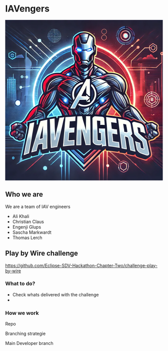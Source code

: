 # IAVengers 

<img src="doc/logo/IAVengers.jpg" alt="Logo" width="512" height="512">

## Who we are
We are a team of IAV engineers

* Ali Khali
* Christian Claus
* Engenji Glups
* Sascha Markwardt
* Thomas Lerch

## Play by Wire challenge

https://github.com/Eclipse-SDV-Hackathon-Chapter-Two/challenge-play-by-wire



### What to do?

* Check whats delivered with the challenge
* 




### How we work

Repo

Branching strategie

Main
Developer branch
